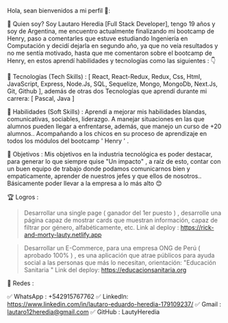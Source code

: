 Hola, sean bienvenidos a mi perfil 🥰:

👋 Quien soy?
Soy Lautaro Heredia [Full Stack Developer], tengo 19 años y soy de Argentina, me encuentro actualmente finalizando mi bootcamp de Henry, paso a comentarles que estuve estudiando Ingeniería en Computación y decidí dejarla en segundo año, ya que no veía resultados y no me sentía motivado, hasta que me comentaron sobre el bootcamp de Henry, en estos aprendí habilidades y tecnologías como las siguientes : 👇

🏅 Tecnologías (Tech Skills) : [ React, React-Redux, Redux, Css, Html, JavaScript, Express, Node.Js, SQL, Sequelize, Mongo, MongoDb, Next.Js, Git, Github ], además de otras dos Tecnologías que aprendí durante mi carrera: [ Pascal, Java ]

🎯 Habilidades (Soft Skills) : 
Aprendí a mejorar mis habilidades blandas, comunicativas, sociables, liderazgo. A manejar situaciones en las que alumnos pueden llegar a enfrentarse, además, que manejo un curso de +20 alumnos.. Acompañando a los chicos en su proceso de aprendizaje en todos los módulos del bootcamp ' Henry ' .

👀 Objetivos :
Mis objetivos en la industria tecnológica es poder destacar, para generar lo que siempre quise "Un impacto" , a raíz de esto, contar con un buen equipo de trabajo donde podamos comunicarnos bien y empaticamente, aprender de nuestros jefes y que ellos de nosotros.. Básicamente poder llevar a la empresa a lo más alto 😊 

🏆 Logros :
 > Desarrollar una single page ( ganador del 1er puesto ) , desarrolle una página capaz de mostrar cards que muestran información, capaz de filtrar por género, alfabéticamente, etc. 
Link al deploy : https://rick-and-morty-lauty.netlify.app

> Desarrollar un E-Commerce, para una empresa ONG de Perú ( aprobado 100% ) , es una aplicación que atrae públicos para ayuda social a las personas que más lo necesitan, orientación: "Educación Sanitaria "
Link del deploy: https://educacionsanitaria.org 

🫡 Redes :

✅️ WhatsApp : +542915767762
✅️ Linkedln: https://www.linkedin.com/in/lautaro-eduardo-heredia-179109237/
✅️ Gmail : lautaro12heredia@gmail.com
✅️ GitHub : LautyHeredia
